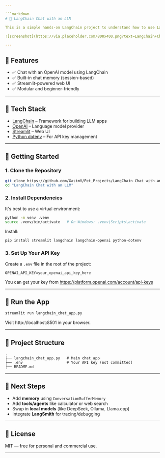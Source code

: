 ```yaml
---

```markdown
# 🤖 LangChain Chat with an LLM

This is a simple hands-on LangChain project to understand how to use LangChain with OpenAI models and Streamlit. It creates a lightweight chat interface where you can talk to an AI assistant.

![screenshot](https://via.placeholder.com/800x400.png?text=LangChain+Chat+App+UI)

---
```


## 🔧 Features

- ✅ Chat with an OpenAI model using LangChain
- ✅ Built-in chat memory (session-based)
- ✅ Streamlit-powered web UI
- ✅ Modular and beginner-friendly

---

## 🧠 Tech Stack

- [LangChain](https://docs.langchain.com/) – Framework for building LLM apps
- [OpenAI](https://platform.openai.com/) – Language model provider
- [Streamlit](https://streamlit.io/) – Web UI
- [Python dotenv](https://pypi.org/project/python-dotenv/) – For API key management

---

## 🚀 Getting Started

### 1. Clone the Repository

```bash
git clone https://github.com/GasimV/Pet_Projects/LangChain Chat with an LLM.git
cd "LangChain Chat with an LLM"
```

### 2. Install Dependencies

It's best to use a virtual environment:

```bash
python -m venv .venv
source .venv/bin/activate   # On Windows: .venv\Scripts\activate
```

Install:

```bash
pip install streamlit langchain langchain-openai python-dotenv
```

### 3. Set Up Your API Key

Create a `.env` file in the root of the project:

```
OPENAI_API_KEY=your_openai_api_key_here
```

You can get your key from https://platform.openai.com/account/api-keys

---

## 💬 Run the App

```bash
streamlit run langchain_chat_app.py
```

Visit http://localhost:8501 in your browser.

---

## 📁 Project Structure

```
.
├── langchain_chat_app.py   # Main chat app
├── .env                    # Your API key (not committed)
├── README.md

```

---

## 🧩 Next Steps

- Add **memory** using `ConversationBufferMemory`
- Add **tools/agents** like calculator or web search
- Swap in **local models** (like DeepSeek, Ollama, Llama.cpp)
- Integrate **LangSmith** for tracing/debugging

---

## 📜 License

MIT — free for personal and commercial use.

---